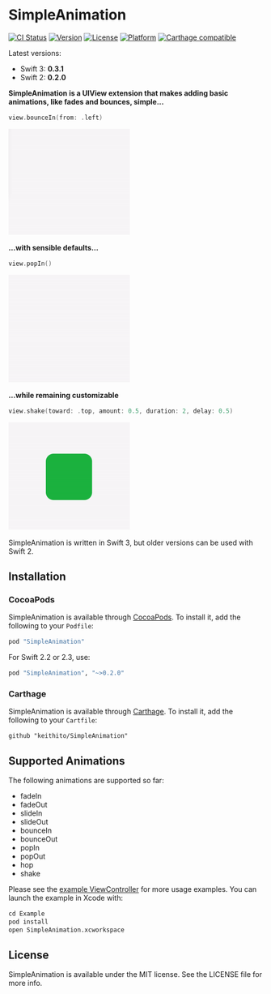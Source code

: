 # SimpleAnimation

[![CI Status](https://travis-ci.org/keithito/SimpleAnimation.svg?branch=master)](https://travis-ci.org/keithito/SimpleAnimation)
[![Version](https://img.shields.io/cocoapods/v/SimpleAnimation.svg?style=flat)](http://cocoapods.org/pods/SimpleAnimation)
[![License](https://img.shields.io/cocoapods/l/SimpleAnimation.svg?style=flat)](http://cocoapods.org/pods/SimpleAnimation)
[![Platform](https://img.shields.io/cocoapods/p/SimpleAnimation.svg?style=flat)](http://cocoapods.org/pods/SimpleAnimation)
[![Carthage compatible](https://img.shields.io/badge/Carthage-compatible-4BC51D.svg?style=flat)](https://github.com/Carthage/Carthage)


Latest versions:
  * Swift 3: **0.3.1**
  * Swift 2: **0.2.0**

**SimpleAnimation is a UIView extension that makes adding basic animations, like fades and bounces, simple...**

```swift
view.bounceIn(from: .left)
```
<img src="screenshots/bounceIn.gif" width="240" height="209">


**...with sensible defaults...**

```swift
view.popIn()
```
<img src="screenshots/popIn.gif" width="240" height="212">


**...while remaining customizable**

```swift
view.shake(toward: .top, amount: 0.5, duration: 2, delay: 0.5)
```
<img src="screenshots/customShake.gif" width="240" height="212">

SimpleAnimation is written in Swift 3, but older versions can be used with Swift 2.


## Installation

### CocoaPods

SimpleAnimation is available through [CocoaPods](http://cocoapods.org). To install
it, add the following to your `Podfile`:

```ruby
pod "SimpleAnimation"
```

For Swift 2.2 or 2.3, use:
```ruby
pod "SimpleAnimation", "~>0.2.0"
```


### Carthage

SimpleAnimation is available through [Carthage](https://github.com/Carthage/Carthage). To install
it, add the following to your `Cartfile`:

```
github "keithito/SimpleAnimation"
```


## Supported Animations

The following animations are supported so far:
  * fadeIn
  * fadeOut
  * slideIn
  * slideOut
  * bounceIn
  * bounceOut
  * popIn
  * popOut
  * hop
  * shake

Please see the [example ViewController](Example/Source/ViewController.swift) for more usage examples. You can launch the example in Xcode with:
```
cd Example
pod install
open SimpleAnimation.xcworkspace
```

## License

SimpleAnimation is available under the MIT license. See the LICENSE file for more info.

